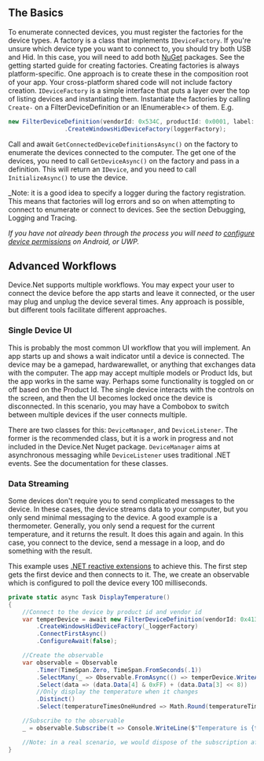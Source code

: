 ## The Basics
To enumerate connected devices, you must register the factories for the device types. A factory is a class that implements `IDeviceFactory`. If you're unsure which device type you want to connect to, you should try both USB and Hid. In this case, you will need to add both [NuGet](https://melbournedeveloper.github.io/Device.Net/articles/NuGet.html) packages. See the getting started guide for creating factories. Creating factories is always platform-specific. One approach is to create these in the composition root of your app. Your cross-platform shared code will not include factory creation. `IDeviceFactory` is a simple interface that puts a layer over the top of listing devices and instantiating them.  Instantiate the factories by calling `Create-` on a FilterDeviceDefinition or an IEnumerable<> of them. E.g.

```cs
new FilterDeviceDefinition(vendorId: 0x534C, productId: 0x0001, label: "Trezor One Firmware 1.6.x", usagePage: 65280)
                .CreateWindowsHidDeviceFactory(loggerFactory);
```

Call and await `GetConnectedDeviceDefinitionsAsync()` on the factory to enumerate the devices connected to the computer. The get one of the devices, you need to call `GetDeviceAsync()` on the factory and pass in a definition. This will return an `IDevice`, and you need to call `InitializeAsync()` to use the device. 

_Note: it is a good idea to specify a logger during the factory registration. This means that factories will log errors and so on when attempting to connect to enumerate or connect to devices. See the section Debugging, Logging and Tracing.

_If you have not already been through the process you will need to [configure device permissions](https://melbournedeveloper.github.io/Device.Net/articles/DevicePermissionSetup.html) on Android, or UWP._

## Advanced Workflows

Device.Net supports multiple workflows. You may expect your user to connect the device before the app starts and leave it connected, or the user may plug and unplug the device several times. Any approach is possible, but different tools facilitate different approaches. 

### Single Device UI

This is probably the most common UI workflow that you will implement. An app starts up and shows a wait indicator until a device is connected. The device may be a gamepad, hardwarewallet, or anything that exchanges data with the computer. The app may accept multiple models or Product Ids, but the app works in the same way. Perhaps some functionality is toggled on or off based on the Product Id. The single device interacts with the controls on the screen, and then the UI becomes locked once the device is disconnected. In this scenario, you may have a Combobox to switch between multiple devices if the user connects multiple. 

There are two classes for this: `DeviceManager`, and `DeviceListener`. The former is the recommended class, but it is a work in progress and not included in the Device.Net Nuget package. `DeviceManager` aims at asynchronous messaging while `DeviceListener` uses traditional .NET events. See the documentation for these classes.

### Data Streaming

Some devices don't require you to send complicated messages to the device. In these cases, the device streams data to your computer, but you only send minimal messaging to the device. A good example is a thermometer. Generally, you only send a request for the current temperature, and it returns the result. It does this again and again. In this case, you connect to the device, send a message in a loop, and do something with the result.  

This example uses [.NET reactive extensions](https://github.com/dotnet/reactive) to achieve this. The first step gets the first device and then connects to it. The, we create an observable which is configured to poll the device every 100 milliseconds.

```cs
private static async Task DisplayTemperature()
{
    //Connect to the device by product id and vendor id
    var temperDevice = await new FilterDeviceDefinition(vendorId: 0x413d, productId: 0x2107, usagePage: 65280)
        .CreateWindowsHidDeviceFactory(_loggerFactory)
        .ConnectFirstAsync()
        .ConfigureAwait(false);

    //Create the observable
    var observable = Observable
        .Timer(TimeSpan.Zero, TimeSpan.FromSeconds(.1))
        .SelectMany(_ => Observable.FromAsync(() => temperDevice.WriteAndReadAsync(new byte[] { 0x00, 0x01, 0x80, 0x33, 0x01, 0x00, 0x00, 0x00, 0x00 })))
        .Select(data => (data.Data[4] & 0xFF) + (data.Data[3] << 8))
        //Only display the temperature when it changes
        .Distinct()
        .Select(temperatureTimesOneHundred => Math.Round(temperatureTimesOneHundred / 100.0m, 2, MidpointRounding.ToEven));

    //Subscribe to the observable
    _ = observable.Subscribe(t => Console.WriteLine($"Temperature is {t}"));

    //Note: in a real scenario, we would dispose of the subscription afterwards. This method runs forever.
}
```
